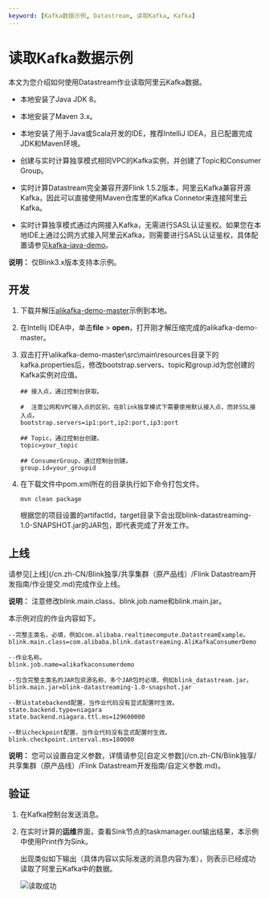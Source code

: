 ```yaml
---
keyword: [Kafka数据示例, Datastream, 读取Kafka, Kafka]
---
```


# 读取Kafka数据示例

本文为您介绍如何使用Datastream作业读取阿里云Kafka数据。

-   本地安装了Java JDK 8。
-   本地安装了Maven 3.x。
-   本地安装了用于Java或Scala开发的IDE，推荐IntelliJ IDEA，且已配置完成JDK和Maven环境。
-   创建与实时计算独享模式相同VPC的Kafka实例，并创建了Topic和Consumer Group。

-   实时计算Datastream完全兼容开源Flink 1.5.2版本，阿里云Kafka兼容开源Kafka，因此可以直接使用Maven仓库里的Kafka Connetor来连接阿里云Kafka。
-   实时计算独享模式通过内网接入Kafka，无需进行SASL认证鉴权。如果您在本地IDE上通过公网方式接入阿里云Kafka，则需要进行SASL认证鉴权，具体配置请参见[kafka-java-demo](https://github.com/AliwareMQ/aliware-kafka-demos/tree/master/kafka-java-demo)。

**说明：** 仅Blink3.x版本支持本示例。

## 开发

1.  下载并解压[alikafka-demo-master](https://github.com/RealtimeCompute/alikafka-demo)示例到本地。

2.  在Intellij IDEA中，单击**file** \> **open**，打开刚才解压缩完成的alikafka-demo-master。

3.  双击打开\\alikafka-demo-master\\src\\main\\resources目录下的kafka.properties后，修改bootstrap.servers、topic和group.id为您创建的Kafka实例对应值。

    ```
    ## 接入点，通过控制台获取。
    
    #  注意公网和VPC接入点的区别，在Blink独享模式下需要使用默认接入点，而非SSL接入点。
    bootstrap.servers=ip1:port,ip2:port,ip3:port
    
    ## Topic，通过控制台创建。
    topic=your_topic
    
    ## ConsumerGroup，通过控制台创建。
    group.id=your_groupid
    ```

4.  在下载文件中pom.xml所在的目录执行如下命令打包文件。

    ```
    mvn clean package
    ```

    根据您的项目设置的artifactId，target目录下会出现blink-datastreaming-1.0-SNAPSHOT.jar的JAR包，即代表完成了开发工作。


## 上线

请参见[上线](/cn.zh-CN/Blink独享/共享集群（原产品线）/Flink Datastream开发指南/作业提交.md)完成作业上线。

**说明：** 注意修改blink.main.class、blink.job.name和blink.main.jar。

本示例对应的作业内容如下。

```
--完整主类名，必填，例如com.alibaba.realtimecompute.DatastreamExample。
blink.main.class=com.alibaba.blink.datastreaming.AliKafkaConsumerDemo

--作业名称。
blink.job.name=alikafkaconsumerdemo

--包含完整主类名的JAR包资源名称，多个JAR包时必填，例如blink_datastream.jar。
blink.main.jar=blink-datastreaming-1.0-snapshot.jar

--默认statebackend配置，当作业代码没有显式配置时生效。
state.backend.type=niagara
state.backend.niagara.ttl.ms=129600000

--默认checkpoint配置，当作业代码没有显式配置时生效。
blink.checkpoint.interval.ms=180000
```

**说明：** 您可以设置自定义参数，详情请参见[自定义参数](/cn.zh-CN/Blink独享/共享集群（原产品线）/Flink Datastream开发指南/自定义参数.md)。

## 验证

1.  在Kafka控制台发送消息。

2.  在实时计算的**运维**界面，查看Sink节点的taskmanager.out输出结果，本示例中使用Print作为Sink。

    出现类似如下输出（具体内容以实际发送的消息内容为准），则表示已经成功读取了阿里云Kafka中的数据。

    ![读取成功](https://static-aliyun-doc.oss-accelerate.aliyuncs.com/assets/img/zh-CN/0365749951/p93774.png)


